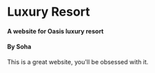# Luxury Resort

#### A website for Oasis luxury resort

#### By Soha

This is a great website, you'll be obsessed with it.
